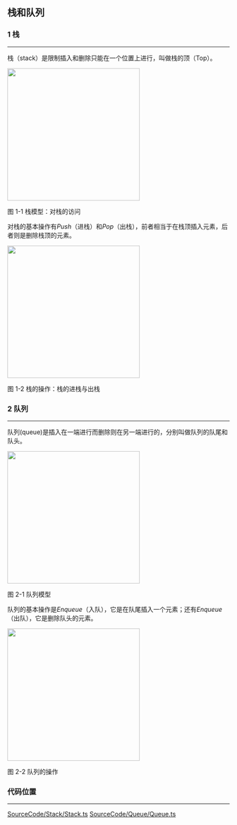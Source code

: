 <!-- @format -->

## 栈和队列

### 1 栈

---

栈（stack）是限制插入和删除只能在一个位置上进行，叫做栈的顶（Top）。

<image height="300" src="../../Assets/Images/ch2/1-1.png"/>

图 1-1 栈模型：对栈的访问

对栈的基本操作有$Push$（进栈）和$Pop$（出栈），前者相当于在栈顶插入元素，后者则是删除栈顶的元素。

<image height="300" src="../../Assets/Images/ch2/1-2.png"/>

图 1-2 栈的操作：栈的进栈与出栈

### 2 队列

---

队列(queue)是插入在一端进行而删除则在另一端进行的，分别叫做队列的队尾和队头。

<image height="300" src="../../Assets/Images/ch2/2-1.png"/>

图 2-1 队列模型

队列的基本操作是$Enqueue$（入队），它是在队尾插入一个元素；还有$Enqueue$（出队），它是删除队头的元素。

<image height="300" src="../../Assets/Images/ch2/2-2.png"/>

图 2-2 队列的操作

### 代码位置

---

[SourceCode/Stack/Stack.ts](../../SourceCode/Stack/Stack.ts)
[SourceCode/Queue/Queue.ts](../../SourceCode/Queue/Queue.ts)
